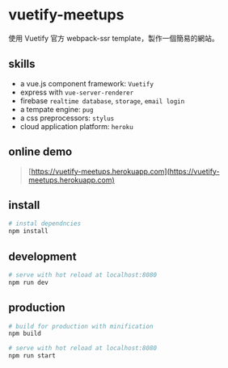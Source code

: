 # vuetify-meetups

使用 Vuetify 官方 webpack-ssr template，製作一個簡易的網站。

## skills
- a vue.js component framework: `Vuetify`
- express with `vue-server-renderer`
- firebase `realtime database`, `storage`, `email login`
- a tempate engine: `pug`
- a css preprocessors: `stylus`
- cloud application platform: `heroku`

## online demo

> [https://vuetify-meetups.herokuapp.com](https://vuetify-meetups.herokuapp.com)

## install

```bash
# instal dependncies
npm install
```

## development
```bash
# serve with hot reload at localhost:8080
npm run dev
```

## production
```bash
# build for production with minification
npm build

# serve with hot reload at localhost:8080
npm run start
```